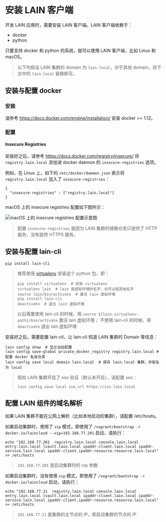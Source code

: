 # 安装 LAIN 客户端

开发 LAIN 应用时，需要安装 LAIN 客户端。LAIN 客户端依赖于：
- docker
- python

只要支持 docker 和 python 的系统，就可以使用 LAIN 客户端，比如 Linux 和 macOS。

> 以下均假设 LAIN 集群的 domain 为 `lain.local`，对于其他 domain，将下文中的 `lain.local` 替换即可。

## 安装与配置 docker

### 安装

请参考 https://docs.docker.com/engine/installation/ 安装 docker >= 1.12。

### 配置

#### Insecure Registries

安装好之后，请参考 https://docs.docker.com/registry/insecure/ 将 `registry.lain.local` 添加进
docker daemon 的 `insecure-registries` 选项。

例如，在 Linux 上，如下的 `/etc/docker/daemon.json` 表示将 `registry.lain.local` 加入了
`insecure-registries`：

```
{
  "insecure-registries" : ["registry.lain.local"]
}
```

macOS 上的 insecure registries 配置如下图所示：

![macOS 上的 insecure registries 配置示意图](img/lain-client/insecure-registries-on-macOS.png)

> 配置 `insecure-registries` 是因为 LAIN 集群的镜像仓库只提供了 HTTP 服务，没有提供 HTTPS 服务。

## 安装与配置 lain-cli

```
pip install lain-cli
```

> 推荐使用 [virtualenv](https://virtualenv.pypa.io/en/stable/) 安装这个 python 包，即：
>
> ```
> pip install virtualenv  # 安装 virtualenv
> virtualenv lain  # lain 是虚拟环境的名字，也可以取其他名字
> source lain/bin/activate  # 激活 lain 虚拟环境
> pip install lain-cli
> deactivate  # 退出 lain 虚拟环境
> ```
>
> 以后需要使用 lain-cli 的时候，用 `source ${lain-virtualenv-path}/bin/activate` 激活 lain 虚拟环境；
> 不使用 lain-cli 的时候，用 `deactivate` 退出 lain 虚拟环境

安装好之后，需要配置 lain-cli，让 lain-cli 知道 LAIN 集群的 Domain 等信息：

```
lain config show  # 显示当前配置
lain config save-global private_docker_registry registry.lain.local # 配置 docker 私有仓库
lain config save local domain lain.local  # 保存 lain.local 集群，并取名为 local
```

> 假如 LAIN 集群开启了 sso 验证（默认未开启），请配置 sso：
>
> ```
> lain config save local sso_url https://sso.lain.local
> ```

## 配置 LAIN 组件的域名解析

如果 LAIN 集群不能在公网上解析（比如本地启动的集群），请配置 /etc/hosts。

如果启动集群时，使用了 `vip` 模式，即使用了
`/vagrant/bootstrap -r docker.io/laincloud --vip=192.168.77.201`
启动，请执行：

```
echo "192.168.77.201  registry.lain.local console.lain.local entry.lain.local lvault.lain.local ipaddr-client.lain.local ipaddr-service.lain.local ipaddr-client.ipaddr-resource.resource.lain.local" >> /etc/hosts
```

> `192.168.77.201` 是启动集群时的 vip 参数

如果启动集群时，没有使用 `vip` 模式，即使用了
`/vagrant/bootstrap -r docker.io/laincloud`
启动，请执行：

```
echo "192.168.77.21  registry.lain.local console.lain.local entry.lain.local lvault.lain.local ipaddr-client.lain.local ipaddr-service.lain.local ipaddr-client.ipaddr-resource.resource.lain.local" >> /etc/hosts
```

> `192.168.77.21` 是集群的主节点的 IP，即启动集群的节点的 IP
